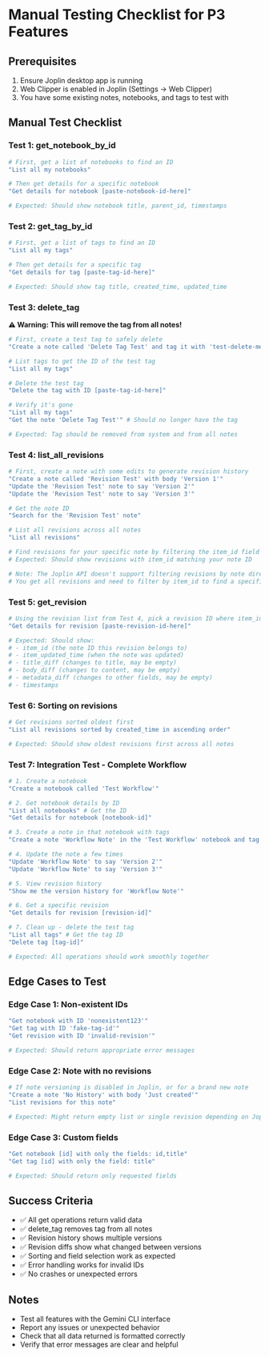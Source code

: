# Manual Testing Checklist for P3 Features

## Prerequisites

1. Ensure Joplin desktop app is running
2. Web Clipper is enabled in Joplin (Settings → Web Clipper)
3. You have some existing notes, notebooks, and tags to test with

## Manual Test Checklist

### Test 1: get_notebook_by_id

```bash
# First, get a list of notebooks to find an ID
"List all my notebooks"

# Then get details for a specific notebook
"Get details for notebook [paste-notebook-id-here]"

# Expected: Should show notebook title, parent_id, timestamps
```

### Test 2: get_tag_by_id

```bash
# First, get a list of tags to find an ID
"List all my tags"

# Then get details for a specific tag
"Get details for tag [paste-tag-id-here]"

# Expected: Should show tag title, created_time, updated_time
```

### Test 3: delete_tag

**⚠️ Warning: This will remove the tag from all notes!**

```bash
# First, create a test tag to safely delete
"Create a note called 'Delete Tag Test' and tag it with 'test-delete-me'"

# List tags to get the ID of the test tag
"List all my tags"

# Delete the test tag
"Delete the tag with ID [paste-tag-id-here]"

# Verify it's gone
"List all my tags"
"Get the note 'Delete Tag Test'" # Should no longer have the tag

# Expected: Tag should be removed from system and from all notes
```

### Test 4: list_all_revisions

```bash
# First, create a note with some edits to generate revision history
"Create a note called 'Revision Test' with body 'Version 1'"
"Update the 'Revision Test' note to say 'Version 2'"
"Update the 'Revision Test' note to say 'Version 3'"

# Get the note ID
"Search for the 'Revision Test' note"

# List all revisions across all notes
"List all revisions"

# Find revisions for your specific note by filtering the item_id field
# Expected: Should show revisions with item_id matching your note ID

# Note: The Joplin API doesn't support filtering revisions by note directly.
# You get all revisions and need to filter by item_id to find a specific note's history.
```

### Test 5: get_revision

```bash
# Using the revision list from Test 4, pick a revision ID where item_id matches your note
"Get details for revision [paste-revision-id-here]"

# Expected: Should show:
# - item_id (the note ID this revision belongs to)
# - item_updated_time (when the note was updated)
# - title_diff (changes to title, may be empty)
# - body_diff (changes to content, may be empty)
# - metadata_diff (changes to other fields, may be empty)
# - timestamps
```

### Test 6: Sorting on revisions

```bash
# Get revisions sorted oldest first
"List all revisions sorted by created_time in ascending order"

# Expected: Should show oldest revisions first across all notes
```

### Test 7: Integration Test - Complete Workflow

```bash
# 1. Create a notebook
"Create a notebook called 'Test Workflow'"

# 2. Get notebook details by ID
"List all notebooks" # Get the ID
"Get details for notebook [notebook-id]"

# 3. Create a note in that notebook with tags
"Create a note 'Workflow Note' in the 'Test Workflow' notebook and tag it with 'workflow-test'"

# 4. Update the note a few times
"Update 'Workflow Note' to say 'Version 2'"
"Update 'Workflow Note' to say 'Version 3'"

# 5. View revision history
"Show me the version history for 'Workflow Note'"

# 6. Get a specific revision
"Get details for revision [revision-id]"

# 7. Clean up - delete the test tag
"List all tags" # Get the tag ID
"Delete tag [tag-id]"

# Expected: All operations should work smoothly together
```

## Edge Cases to Test

### Edge Case 1: Non-existent IDs

```bash
"Get notebook with ID 'nonexistent123'"
"Get tag with ID 'fake-tag-id'"
"Get revision with ID 'invalid-revision'"

# Expected: Should return appropriate error messages
```

### Edge Case 2: Note with no revisions

```bash
# If note versioning is disabled in Joplin, or for a brand new note
"Create a note 'No History' with body 'Just created'"
"List revisions for this note"

# Expected: Might return empty list or single revision depending on Joplin settings
```

### Edge Case 3: Custom fields

```bash
"Get notebook [id] with only the fields: id,title"
"Get tag [id] with only the field: title"

# Expected: Should return only requested fields
```

## Success Criteria

- ✅ All get operations return valid data
- ✅ delete_tag removes tag from all notes
- ✅ Revision history shows multiple versions
- ✅ Revision diffs show what changed between versions
- ✅ Sorting and field selection work as expected
- ✅ Error handling works for invalid IDs
- ✅ No crashes or unexpected errors

## Notes

- Test all features with the Gemini CLI interface
- Report any issues or unexpected behavior
- Check that all data returned is formatted correctly
- Verify that error messages are clear and helpful
